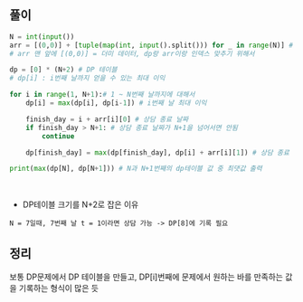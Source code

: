## 풀이
```python
N = int(input())
arr = [(0,0)] + [tuple(map(int, input().split())) for _ in range(N)] # (상담 소요시간, 상담 후 받는 돈)
# arr 맨 앞에 [(0,0)] = 더미 데이터, dp랑 arr이랑 인덱스 맞추기 위해서

dp = [0] * (N+2) # DP 테이블
# dp[i] : i번째 날까지 얻을 수 있는 최대 이익

for i in range(1, N+1):# 1 ~ N번째 날까지에 대해서
    dp[i] = max(dp[i], dp[i-1]) # i번째 날 최대 이익

    finish_day = i + arr[i][0] # 상담 종료 날짜
    if finish_day > N+1: # 상담 종료 날짜가 N+1을 넘어서면 안됨
        continue

    dp[finish_day] = max(dp[finish_day], dp[i] + arr[i][1]) # 상담 종료 날짜의 최대 이익

print(max(dp[N], dp[N+1])) # N과 N+1번째의 dp테이블 값 중 최댓값 출력
```
<br>

- DP테이블 크기를 N+2로 잡은 이유 <br>
```text
N = 7일때, 7번째 날 t = 1이라면 상담 가능 -> DP[8]에 기록 필요
```

## 정리
보통 DP문제에서 DP 테이블을 만들고, DP[i]번째에 문제에서 원하는 바를 만족하는 값을 기록하는 형식이 많은 듯
